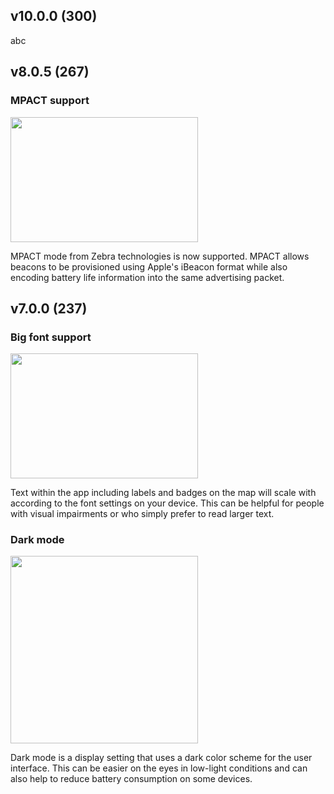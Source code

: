 ## v10.0.0 (300)

abc

## v8.0.5 (267)

### MPACT support

<img src="https://github.com/damianflannery/app_release_notes/assets/227480/b20124b3-dcf2-4622-8c1f-0de66ff7255c" width="300" height="200">

MPACT mode from Zebra technologies is now supported. MPACT allows beacons to be provisioned using Apple's iBeacon format while also encoding battery life information into the same advertising packet.

## v7.0.0 (237)

### Big font support

<img src="https://github.com/damianflannery/app_release_notes/assets/227480/58de6762-a022-4225-80a7-97d276867db3" width="300" height="200">

Text within the app including labels and badges on the map will scale with according to the font settings on your device. This can be helpful for people with visual impairments or who simply prefer to read larger text.

### Dark mode

<img src="https://github.com/damianflannery/app_release_notes/assets/227480/5308e16c-dbbe-4e0c-96d2-772ad1b88e89" width="300" height="300">

Dark mode is a display setting that uses a dark color scheme for the user interface. This can be easier on the eyes in low-light conditions and can also help to reduce battery consumption on some devices.
